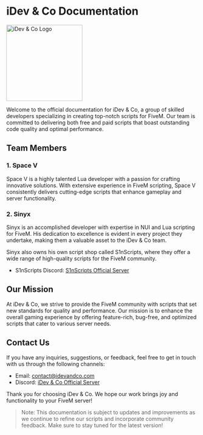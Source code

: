 # iDev & Co Documentation

<img src="https://i.imgur.com/PiSmUvd.jpeg" alt="iDev & Co Logo" width="200"/>

Welcome to the official documentation for iDev & Co, a group of skilled developers specializing in creating top-notch scripts for FiveM. Our team is committed to delivering both free and paid scripts that boast outstanding code quality and optimal performance.

## Team Members

### 1. Space V


Space V is a highly talented Lua developer with a passion for crafting innovative solutions. With extensive experience in FiveM scripting, Space V consistently delivers cutting-edge scripts that enhance gameplay and server functionality.

### 2. Sinyx


Sinyx is an accomplished developer with expertise in NUI and Lua scripting for FiveM. His dedication to excellence is evident in every project they undertake, making them a valuable asset to the iDev & Co team.

Sinyx also owns his own script shop called S1nScripts, where they offer a wide range of high-quality scripts for the FiveM community.

- S1nScripts Discord: [S1nScripts Official Server](https://discord.gg/7WBxxuXAcys)

## Our Mission

At iDev & Co, we strive to provide the FiveM community with scripts that set new standards for quality and performance. Our mission is to enhance the overall gaming experience by offering feature-rich, bug-free, and optimized scripts that cater to various server needs.

## Contact Us

If you have any inquiries, suggestions, or feedback, feel free to get in touch with us through the following channels:

- Email: contact@idevandco.com
- Discord: [iDev & Co Official Server](https://discord.gg/nsyaGNt6jM)

Thank you for choosing iDev & Co. We hope our work brings joy and functionality to your FiveM server!

> Note: This documentation is subject to updates and improvements as we continue to refine our scripts and incorporate community feedback. Make sure to stay tuned for the latest version!
